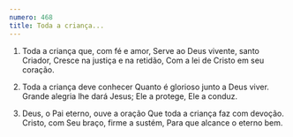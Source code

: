 ```yaml
---
numero: 468
title: Toda a criança...
---
```

1. Toda a criança que, com fé e amor,
Serve ao Deus vivente, santo Criador,
Cresce na justiça e na retidão,
Com a lei de Cristo em seu coração.

2. Toda a criança deve conhecer
Quanto é glorioso junto a Deus viver.
Grande alegria lhe dará Jesus;
Ele a protege, Ele a conduz.

3. Deus, o Pai eterno, ouve a oração
Que toda a criança faz com devoção.
Cristo, com Seu braço, firme a sustém,
Para que alcance o eterno bem.
